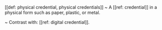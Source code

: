 [[def: physical credential, physical credentials]]
~ A [[ref: credential]] in a physical form such as paper, plastic, or metal.

~ Contrast with: [[ref: digital credential]].

